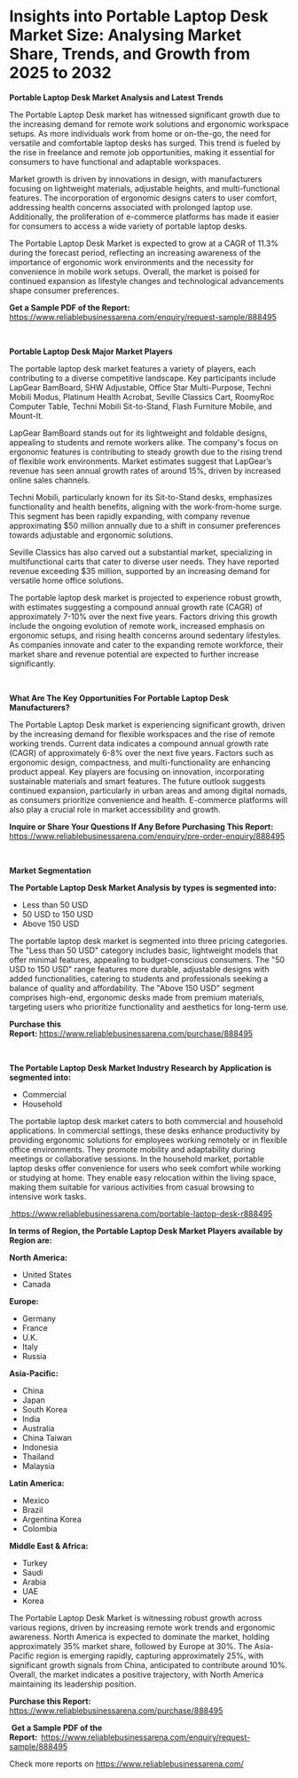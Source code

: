 <p><h1>Insights into Portable Laptop Desk Market Size: Analysing Market Share, Trends, and Growth from 2025 to 2032</h1></p><p><strong>Portable Laptop Desk Market Analysis and Latest Trends</strong></p>
<p><p>The Portable Laptop Desk market has witnessed significant growth due to the increasing demand for remote work solutions and ergonomic workspace setups. As more individuals work from home or on-the-go, the need for versatile and comfortable laptop desks has surged. This trend is fueled by the rise in freelance and remote job opportunities, making it essential for consumers to have functional and adaptable workspaces.</p><p>Market growth is driven by innovations in design, with manufacturers focusing on lightweight materials, adjustable heights, and multi-functional features. The incorporation of ergonomic designs caters to user comfort, addressing health concerns associated with prolonged laptop use. Additionally, the proliferation of e-commerce platforms has made it easier for consumers to access a wide variety of portable laptop desks.</p><p>The Portable Laptop Desk Market is expected to grow at a CAGR of 11.3% during the forecast period, reflecting an increasing awareness of the importance of ergonomic work environments and the necessity for convenience in mobile work setups. Overall, the market is poised for continued expansion as lifestyle changes and technological advancements shape consumer preferences.</p></p>
<p><strong>Get a Sample PDF of the Report:&nbsp;</strong> <a href="https://www.reliablebusinessarena.com/enquiry/request-sample/888495?utm_campaign=3214&utm_medium=2&utm_source=Github&utm_content=ia&utm_term=04042025&utm_id=portable-laptop-desk">https://www.reliablebusinessarena.com/enquiry/request-sample/888495</a></p>
<p>&nbsp;</p>
<p><strong>Portable Laptop Desk Major Market Players</strong></p>
<p><p>The portable laptop desk market features a variety of players, each contributing to a diverse competitive landscape. Key participants include LapGear BamBoard, SHW Adjustable, Office Star Multi-Purpose, Techni Mobili Modus, Platinum Health Acrobat, Seville Classics Cart, RoomyRoc Computer Table, Techni Mobili Sit-to-Stand, Flash Furniture Mobile, and Mount-It.</p><p>LapGear BamBoard stands out for its lightweight and foldable designs, appealing to students and remote workers alike. The company's focus on ergonomic features is contributing to steady growth due to the rising trend of flexible work environments. Market estimates suggest that LapGear’s revenue has seen annual growth rates of around 15%, driven by increased online sales channels.</p><p>Techni Mobili, particularly known for its Sit-to-Stand desks, emphasizes functionality and health benefits, aligning with the work-from-home surge. This segment has been rapidly expanding, with company revenue approximating $50 million annually due to a shift in consumer preferences towards adjustable and ergonomic solutions.</p><p>Seville Classics has also carved out a substantial market, specializing in multifunctional carts that cater to diverse user needs. They have reported revenue exceeding $35 million, supported by an increasing demand for versatile home office solutions.</p><p>The portable laptop desk market is projected to experience robust growth, with estimates suggesting a compound annual growth rate (CAGR) of approximately 7-10% over the next five years. Factors driving this growth include the ongoing evolution of remote work, increased emphasis on ergonomic setups, and rising health concerns around sedentary lifestyles. As companies innovate and cater to the expanding remote workforce, their market share and revenue potential are expected to further increase significantly.</p></p>
<p>&nbsp;</p>
<p><strong>What Are The Key Opportunities For Portable Laptop Desk Manufacturers?</strong></p>
<p><p>The Portable Laptop Desk market is experiencing significant growth, driven by the increasing demand for flexible workspaces and the rise of remote working trends. Current data indicates a compound annual growth rate (CAGR) of approximately 6-8% over the next five years. Factors such as ergonomic design, compactness, and multi-functionality are enhancing product appeal. Key players are focusing on innovation, incorporating sustainable materials and smart features. The future outlook suggests continued expansion, particularly in urban areas and among digital nomads, as consumers prioritize convenience and health. E-commerce platforms will also play a crucial role in market accessibility and growth.</p></p>
<p><strong>Inquire or Share Your Questions If Any Before Purchasing This Report:</strong> <a href="https://www.reliablebusinessarena.com/enquiry/pre-order-enquiry/888495?utm_campaign=3214&utm_medium=2&utm_source=Github&utm_content=ia&utm_term=04042025&utm_id=portable-laptop-desk">https://www.reliablebusinessarena.com/enquiry/pre-order-enquiry/888495</a></p>
<p>&nbsp;</p>
<p><strong>Market Segmentation</strong></p>
<p><strong>The Portable Laptop Desk Market Analysis by types is segmented into:</strong></p>
<p><ul><li>Less than 50 USD</li><li>50 USD to 150 USD</li><li>Above 150 USD</li></ul></p>
<p><p>The portable laptop desk market is segmented into three pricing categories. The "Less than 50 USD" category includes basic, lightweight models that offer minimal features, appealing to budget-conscious consumers. The "50 USD to 150 USD" range features more durable, adjustable designs with added functionalities, catering to students and professionals seeking a balance of quality and affordability. The "Above 150 USD" segment comprises high-end, ergonomic desks made from premium materials, targeting users who prioritize functionality and aesthetics for long-term use.</p></p>
<p><strong>Purchase this Report:&nbsp;</strong><a href="https://www.reliablebusinessarena.com/purchase/888495?utm_campaign=3214&utm_medium=2&utm_source=Github&utm_content=ia&utm_term=04042025&utm_id=portable-laptop-desk">https://www.reliablebusinessarena.com/purchase/888495</a></p>
<p>&nbsp;</p>
<p><strong>The Portable Laptop Desk Market Industry Research by Application is segmented into:</strong></p>
<p><ul><li>Commercial</li><li>Household</li></ul></p>
<p><p>The portable laptop desk market caters to both commercial and household applications. In commercial settings, these desks enhance productivity by providing ergonomic solutions for employees working remotely or in flexible office environments. They promote mobility and adaptability during meetings or collaborative sessions. In the household market, portable laptop desks offer convenience for users who seek comfort while working or studying at home. They enable easy relocation within the living space, making them suitable for various activities from casual browsing to intensive work tasks.</p></p>
<p><a href="https://www.reliablebusinessarena.com/portable-laptop-desk-r888495?utm_campaign=3214&utm_medium=2&utm_source=Github&utm_content=ia&utm_term=04042025&utm_id=portable-laptop-desk">&nbsp;https://www.reliablebusinessarena.com/portable-laptop-desk-r888495</a></p>
<p><strong>In terms of Region, the Portable Laptop Desk Market Players available by Region are:</strong></p>
<p>
    <p> <strong> North America: </strong>
        <ul>
            <li>United States</li>
            <li>Canada</li>
        </ul>
        </p> 
    <p> <strong> Europe: </strong>
        <ul>
            <li>Germany</li>
            <li>France</li>
            <li>U.K.</li>
            <li>Italy</li>
            <li>Russia</li>
        </ul>
        </p> 
    <p> <strong> Asia-Pacific: </strong>
        <ul>
            <li>China</li>
            <li>Japan</li>
            <li>South Korea</li>
            <li>India</li>
            <li>Australia</li>
            <li>China Taiwan</li>
            <li>Indonesia</li>
            <li>Thailand</li>
            <li>Malaysia</li>
        </ul>
        </p> 
    <p> <strong> Latin America: </strong>
        <ul>
            <li>Mexico</li>
            <li>Brazil</li>
            <li>Argentina Korea</li>
            <li>Colombia</li>
        </ul>
        </p> 
    <p> <strong> Middle East & Africa: </strong>
        <ul>
            <li>Turkey</li>
            <li>Saudi</li>
            <li>Arabia</li>
            <li>UAE</li>
            <li>Korea</li>
        </ul>
    </p>
    </p>
<p><p>The Portable Laptop Desk Market is witnessing robust growth across various regions, driven by increasing remote work trends and ergonomic awareness. North America is expected to dominate the market, holding approximately 35% market share, followed by Europe at 30%. The Asia-Pacific region is emerging rapidly, capturing approximately 25%, with significant growth signals from China, anticipated to contribute around 10%. Overall, the market indicates a positive trajectory, with North America maintaining its leadership position.</p></p>
<p><strong>Purchase this Report: </strong><a href="https://www.reliablebusinessarena.com/purchase/888495?utm_campaign=3214&utm_medium=2&utm_source=Github&utm_content=ia&utm_term=04042025&utm_id=portable-laptop-desk">https://www.reliablebusinessarena.com/purchase/888495</a></p>
<p>&nbsp;<strong>Get a Sample PDF of the Report:&nbsp;&nbsp;</strong><a href="https://www.reliablebusinessarena.com/enquiry/request-sample/888495?utm_campaign=3214&utm_medium=2&utm_source=Github&utm_content=ia&utm_term=04042025&utm_id=portable-laptop-desk">https://www.reliablebusinessarena.com/enquiry/request-sample/888495</a></p>
<p><strong></strong></p>
<p>Check more reports on <a href="https://www.reliablebusinessarena.com/?utm_campaign=3214&utm_medium=2&utm_source=Github&utm_content=ia&utm_term=04042025&utm_id=portable-laptop-desk">https://www.reliablebusinessarena.com/</a></p>